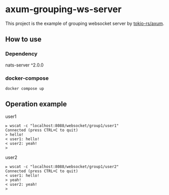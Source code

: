 # axum-grouping-ws-server

This project is the example of grouping websocket server by [tokio-rs/axum](https://github.com/tokio-rs/axum).

## How to use
### Dependency
nats-server ^2.0.0

### docker-compose
`docker compose up`

## Operation example
user1
```
⫸ wscat -c "localhost:8088/websocket/group1/user1"
Connected (press CTRL+C to quit)
> hello!
< user1: hello!
< user2: yeah!
> 
```
user2
```
⫸ wscat -c "localhost:8088/websocket/group1/user2"
Connected (press CTRL+C to quit)
< user1: hello!
> yeah!
< user2: yeah!
> 
```
